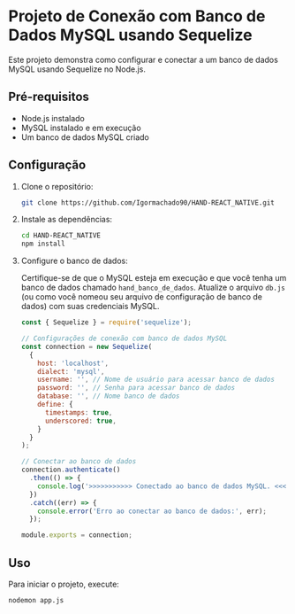 # Projeto de Conexão com Banco de Dados MySQL usando Sequelize

Este projeto demonstra como configurar e conectar a um banco de dados MySQL usando Sequelize no Node.js.

## Pré-requisitos

- Node.js instalado
- MySQL instalado e em execução
- Um banco de dados MySQL criado

## Configuração

1. Clone o repositório:
    ```sh
    git clone https://github.com/Igormachado90/HAND-REACT_NATIVE.git
    ```

2. Instale as dependências:
    ```sh
    cd HAND-REACT_NATIVE
    npm install
    ```

3. Configure o banco de dados:

    Certifique-se de que o MySQL esteja em execução e que você tenha um banco de dados chamado `hand_banco_de_dados`. Atualize o arquivo `db.js` (ou como você nomeou seu arquivo de configuração de banco de dados) com suas credenciais MySQL.

    ```js
    const { Sequelize } = require('sequelize');

    // Configurações de conexão com banco de dados MySQL
    const connection = new Sequelize(
      {
        host: 'localhost',
        dialect: 'mysql',
        username: '', // Nome de usuário para acessar banco de dados
        password: '', // Senha para acessar banco de dados
        database: '', // Nome banco de dados
        define: {
          timestamps: true,
          underscored: true,
        }
      }
    );

    // Conectar ao banco de dados
    connection.authenticate()
      .then(() => {
        console.log('>>>>>>>>>>> Conectado ao banco de dados MySQL. <<<<<<<<<<<<<<');
      })
      .catch((err) => {
        console.error('Erro ao conectar ao banco de dados:', err);
      });

    module.exports = connection;
    ```

## Uso

Para iniciar o projeto, execute:

```sh
nodemon app.js
